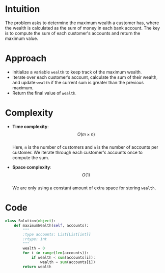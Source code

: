 # Intuition
The problem asks to determine the maximum wealth a customer has, where the wealth is calculated as the sum of money in each bank account. The key is to compute the sum of each customer's accounts and return the maximum value.

# Approach
- Initialize a variable `wealth` to keep track of the maximum wealth.
- Iterate over each customer’s account, calculate the sum of their wealth, and update `wealth` if the current sum is greater than the previous maximum.
- Return the final value of `wealth`.

# Complexity
- **Time complexity**: $$O(m \times n)$$  
  Here, `m` is the number of customers and `n` is the number of accounts per customer. We iterate through each customer's accounts once to compute the sum.

- **Space complexity**: $$O(1)$$  
  We are only using a constant amount of extra space for storing `wealth`.

# Code
```python
class Solution(object):
    def maximumWealth(self, accounts):
        """
        :type accounts: List[List[int]]
        :rtype: int
        """
        wealth = 0
        for i in range(len(accounts)):
            if wealth < sum(accounts[i]):
                wealth = sum(accounts[i])
        return wealth
```
